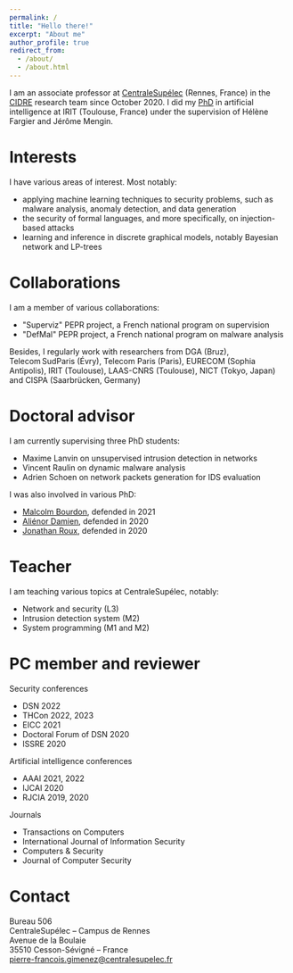 ```yaml
---
permalink: /
title: "Hello there!"
excerpt: "About me"
author_profile: true
redirect_from: 
  - /about/
  - /about.html
---
```


I am an associate professor at [CentraleSupélec](https://www.centralesupelec.fr/) (Rennes, France) in the [CIDRE](https://team.inria.fr/cidre/) research team since October 2020. I did my [PhD](http://theses.fr/2018TOU30182) in artificial intelligence at IRIT (Toulouse, France) under the supervision of Hélène Fargier and Jérôme Mengin.

# Interests

I have various areas of interest. Most notably:
- applying machine learning techniques to security problems, such as malware analysis, anomaly detection, and data generation
- the security of formal languages, and more specifically, on injection-based attacks
- learning and inference in discrete graphical models, notably Bayesian network and LP-trees

# Collaborations

I am a member of various collaborations:
- "Superviz" PEPR project, a French national program on supervision
- "DefMal" PEPR project, a French national program on malware analysis

Besides, I regularly work with researchers from DGA (Bruz), Telecom SudParis (Évry), Telecom Paris (Paris), EURECOM (Sophia Antipolis), IRIT (Toulouse), LAAS-CNRS (Toulouse), NICT (Tokyo, Japan) and CISPA (Saarbrücken, Germany)

# Doctoral advisor

I am currently supervising three PhD students:
- Maxime Lanvin on unsupervised intrusion detection in networks
- Vincent Raulin on dynamic malware analysis
- Adrien Schoen on network packets generation for IDS evaluation

I was also involved in various PhD:
- [Malcolm Bourdon](http://theses.fr/s261687), defended in 2021
- [Aliénor Damien](http://theses.fr/2020ISAT0001), defended in 2020
- [Jonathan Roux](http://theses.fr/2020TOU30011), defended in 2020

# Teacher

I am teaching various topics at CentraleSupélec, notably:
- Network and security (L3)
- Intrusion detection system (M2)
- System programming (M1 and M2)

# PC member and reviewer

Security conferences
- DSN 2022
- THCon 2022, 2023
- EICC 2021
- Doctoral Forum of DSN 2020
- ISSRE 2020

Artificial intelligence conferences
- AAAI 2021, 2022
- IJCAI 2020
- RJCIA 2019, 2020

Journals
- Transactions on Computers
- International Journal of Information Security
- Computers & Security
- Journal of Computer Security

# Contact

Bureau 506  
CentraleSupélec – Campus de Rennes  
Avenue de la Boulaie  
35510 Cesson-Sévigné – France  
[pierre-francois.gimenez@centralesupelec.fr](mailto:pierre-francois.gimenez@centralesupelec.fr)

